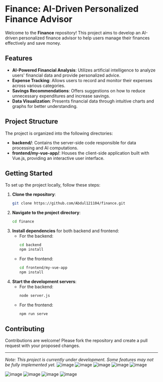 # Finance: AI-Driven Personalized Finance Advisor

Welcome to the **Finance** repository! This project aims to develop an AI-driven personalized finance advisor to help users manage their finances effectively and save money.

## Features

- **AI-Powered Financial Analysis**: Utilizes artificial intelligence to analyze users' financial data and provide personalized advice.
- **Expense Tracking**: Allows users to record and monitor their expenses across various categories.
- **Savings Recommendations**: Offers suggestions on how to reduce unnecessary expenditures and increase savings.
- **Data Visualization**: Presents financial data through intuitive charts and graphs for better understanding.

## Project Structure

The project is organized into the following directories:

- **backend/**: Contains the server-side code responsible for data processing and AI computations.
- **frontend/my-vue-app/**: Houses the client-side application built with Vue.js, providing an interactive user interface.

## Getting Started

To set up the project locally, follow these steps:

1. **Clone the repository**:
   ```bash
   git clone https://github.com/Abdul121104/finance.git
   ```
2. **Navigate to the project directory**:
   ```bash
   cd finance
   ```
3. **Install dependencies** for both backend and frontend:
   - For the backend:
     ```bash
     cd backend
     npm install
     ```
   - For the frontend:
     ```bash
     cd frontend/my-vue-app
     npm install
     ```
4. **Start the development servers**:
   - For the backend:
     ```bash
     node server.js
     ```
   - For the frontend:
     ```bash
     npm run serve
     ```

## Contributing

Contributions are welcome! Please fork the repository and create a pull request with your proposed changes.


---

*Note: This project is currently under development. Some features may not be fully implemented yet.* 
![image](https://github.com/user-attachments/assets/84ae82a4-c5f6-40fb-ad20-83785c2a0082)
![image](https://github.com/user-attachments/assets/23eb72ce-b091-40e2-8d73-924221ea957a)
![image](https://github.com/user-attachments/assets/a8d808f3-22e4-4c5f-b288-6b78f56ceed7)
![image](https://github.com/user-attachments/assets/925ac3f1-d099-413f-be35-075fd3a2f769)
![image](https://github.com/user-attachments/assets/c50ec578-fb4c-4365-88a6-691f1d8c1a32)

![image](https://github.com/user-attachments/assets/b0e69a5d-8ce2-49e6-8bc2-8d9b1d979399)
![image](https://github.com/user-attachments/assets/95621ccb-f595-4377-aeb9-793d7ac31ea2)
![image](https://github.com/user-attachments/assets/882ca8dc-5203-407f-9783-7fc211e031cb)
![image](https://github.com/user-attachments/assets/30c402cc-a952-4ba6-9ce3-2acd028c29e5)


